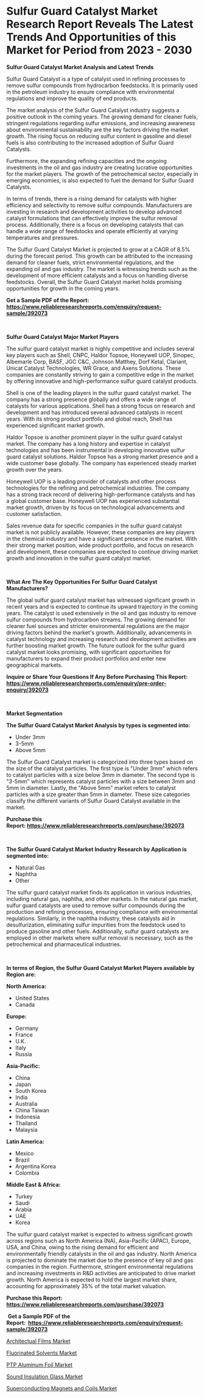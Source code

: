 <p><h1>Sulfur Guard Catalyst Market Research Report Reveals The Latest Trends And Opportunities of this Market for Period from 2023 - 2030</h1></p><p><strong>Sulfur Guard Catalyst Market Analysis and Latest Trends</strong></p>
<p><p>Sulfur Guard Catalyst is a type of catalyst used in refining processes to remove sulfur compounds from hydrocarbon feedstocks. It is primarily used in the petroleum industry to ensure compliance with environmental regulations and improve the quality of end products.</p><p>The market analysis of the Sulfur Guard Catalyst industry suggests a positive outlook in the coming years. The growing demand for cleaner fuels, stringent regulations regarding sulfur emissions, and increasing awareness about environmental sustainability are the key factors driving the market growth. The rising focus on reducing sulfur content in gasoline and diesel fuels is also contributing to the increased adoption of Sulfur Guard Catalysts.</p><p>Furthermore, the expanding refining capacities and the ongoing investments in the oil and gas industry are creating lucrative opportunities for the market players. The growth of the petrochemical sector, especially in emerging economies, is also expected to fuel the demand for Sulfur Guard Catalysts.</p><p>In terms of trends, there is a rising demand for catalysts with higher efficiency and selectivity to remove sulfur compounds. Manufacturers are investing in research and development activities to develop advanced catalyst formulations that can effectively improve the sulfur removal process. Additionally, there is a focus on developing catalysts that can handle a wide range of feedstocks and operate efficiently at varying temperatures and pressures.</p><p>The Sulfur Guard Catalyst Market is projected to grow at a CAGR of 8.5% during the forecast period. This growth can be attributed to the increasing demand for cleaner fuels, strict environmental regulations, and the expanding oil and gas industry. The market is witnessing trends such as the development of more efficient catalysts and a focus on handling diverse feedstocks. Overall, the Sulfur Guard Catalyst market holds promising opportunities for growth in the coming years.</p></p>
<p><strong>Get a Sample PDF of the Report:&nbsp; <a href="https://www.reliableresearchreports.com/enquiry/request-sample/392073">https://www.reliableresearchreports.com/enquiry/request-sample/392073</a></strong></p>
<p>&nbsp;</p>
<p><strong>Sulfur Guard Catalyst Major Market Players</strong></p>
<p><p>The sulfur guard catalyst market is highly competitive and includes several key players such as Shell, CNPC, Haldor Topsoe, Honeywell UOP, Sinopec, Albemarle Corp, BASF, JGC C&C, Johnson Matthey, Dorf Ketal, Clariant, Unicat Catalyst Technologies, WR Grace, and Axens Solutions. These companies are constantly striving to gain a competitive edge in the market by offering innovative and high-performance sulfur guard catalyst products.</p><p>Shell is one of the leading players in the sulfur guard catalyst market. The company has a strong presence globally and offers a wide range of catalysts for various applications. Shell has a strong focus on research and development and has introduced several advanced catalysts in recent years. With its strong product portfolio and global reach, Shell has experienced significant market growth.</p><p>Haldor Topsoe is another prominent player in the sulfur guard catalyst market. The company has a long history and expertise in catalyst technologies and has been instrumental in developing innovative sulfur guard catalyst solutions. Haldor Topsoe has a strong market presence and a wide customer base globally. The company has experienced steady market growth over the years.</p><p>Honeywell UOP is a leading provider of catalysts and other process technologies for the refining and petrochemical industries. The company has a strong track record of delivering high-performance catalysts and has a global customer base. Honeywell UOP has experienced substantial market growth, driven by its focus on technological advancements and customer satisfaction.</p><p>Sales revenue data for specific companies in the sulfur guard catalyst market is not publicly available. However, these companies are key players in the chemical industry and have a significant presence in the market. With their strong market position, wide product portfolio, and focus on research and development, these companies are expected to continue driving market growth and innovation in the sulfur guard catalyst market.</p></p>
<p>&nbsp;</p>
<p><strong>What Are The Key Opportunities For Sulfur Guard Catalyst Manufacturers?</strong></p>
<p><p>The global sulfur guard catalyst market has witnessed significant growth in recent years and is expected to continue its upward trajectory in the coming years. The catalyst is used extensively in the oil and gas industry to remove sulfur compounds from hydrocarbon streams. The growing demand for cleaner fuel sources and stricter environmental regulations are the major driving factors behind the market's growth. Additionally, advancements in catalyst technology and increasing research and development activities are further boosting market growth. The future outlook for the sulfur guard catalyst market looks promising, with significant opportunities for manufacturers to expand their product portfolios and enter new geographical markets.</p></p>
<p><strong>Inquire or Share Your Questions If Any Before Purchasing This Report: <a href="https://www.reliableresearchreports.com/enquiry/pre-order-enquiry/392073">https://www.reliableresearchreports.com/enquiry/pre-order-enquiry/392073</a></strong></p>
<p>&nbsp;</p>
<p><strong>Market Segmentation</strong></p>
<p><strong>The Sulfur Guard Catalyst Market Analysis by types is segmented into:</strong></p>
<p><ul><li>Under 3mm</li><li>3-5mm</li><li>Above 5mm</li></ul></p>
<p><p>The Sulfur Guard Catalyst market is categorized into three types based on the size of the catalyst particles. The first type is "Under 3mm" which refers to catalyst particles with a size below 3mm in diameter. The second type is "3-5mm" which represents catalyst particles with a size between 3mm and 5mm in diameter. Lastly, the "Above 5mm" market refers to catalyst particles with a size greater than 5mm in diameter. These size categories classify the different variants of Sulfur Guard Catalyst available in the market.</p></p>
<p><strong>Purchase this Report:&nbsp;<a href="https://www.reliableresearchreports.com/purchase/392073">https://www.reliableresearchreports.com/purchase/392073</a></strong></p>
<p>&nbsp;</p>
<p><strong>The Sulfur Guard Catalyst Market Industry Research by Application is segmented into:</strong></p>
<p><ul><li>Natural Gas</li><li>Naphtha</li><li>Other</li></ul></p>
<p><p>The sulfur guard catalyst market finds its application in various industries, including natural gas, naphtha, and other markets. In the natural gas market, sulfur guard catalysts are used to remove sulfur compounds during the production and refining processes, ensuring compliance with environmental regulations. Similarly, in the naphtha industry, these catalysts aid in desulfurization, eliminating sulfur impurities from the feedstock used to produce gasoline and other fuels. Additionally, sulfur guard catalysts are employed in other markets where sulfur removal is necessary, such as the petrochemical and pharmaceutical industries.</p></p>
<p>&nbsp;</p>
<p><strong>In terms of Region, the Sulfur Guard Catalyst Market Players available by Region are:</strong></p>
<p>
    <p> <strong> North America: </strong>
        <ul>
            <li>United States</li>
            <li>Canada</li>
        </ul>
        </p> 
    <p> <strong> Europe: </strong>
        <ul>
            <li>Germany</li>
            <li>France</li>
            <li>U.K.</li>
            <li>Italy</li>
            <li>Russia</li>
        </ul>
        </p> 
    <p> <strong> Asia-Pacific: </strong>
        <ul>
            <li>China</li>
            <li>Japan</li>
            <li>South Korea</li>
            <li>India</li>
            <li>Australia</li>
            <li>China Taiwan</li>
            <li>Indonesia</li>
            <li>Thailand</li>
            <li>Malaysia</li>
        </ul>
        </p> 
    <p> <strong> Latin America: </strong>
        <ul>
            <li>Mexico</li>
            <li>Brazil</li>
            <li>Argentina Korea</li>
            <li>Colombia</li>
        </ul>
        </p> 
    <p> <strong> Middle East & Africa: </strong>
        <ul>
            <li>Turkey</li>
            <li>Saudi</li>
            <li>Arabia</li>
            <li>UAE</li>
            <li>Korea</li>
        </ul>
    </p>
    </p>
<p><p>The sulfur guard catalyst market is expected to witness significant growth across regions such as North America (NA), Asia-Pacific (APAC), Europe, USA, and China, owing to the rising demand for efficient and environmentally friendly catalysts in the oil and gas industry. North America is projected to dominate the market due to the presence of key oil and gas companies in the region. Furthermore, stringent environmental regulations and increasing investments in R&D activities are anticipated to drive market growth. North America is expected to hold the largest market share, accounting for approximately 35% of the total market valuation.</p></p>
<p><strong>Purchase this Report: <a href="https://www.reliableresearchreports.com/purchase/392073">https://www.reliableresearchreports.com/purchase/392073</a></strong></p>
<p>&nbsp;<strong>Get a Sample PDF of the Report:&nbsp;&nbsp;<a href="https://www.reliableresearchreports.com/enquiry/request-sample/392073">https://www.reliableresearchreports.com/enquiry/request-sample/392073</a></strong></p>
<p><strong></strong></p>
<p><p><a href="https://github.com/merzlyukov93/Market-Research-Report-List-1/blob/main/architectual-films-market.md">Architectual Films Market</a></p><p><a href="https://medium.com/@rameshramurp23/fluorinated-solvents-market-size-cagr-trends-2024-2030-b26ae2b347a3">Fluorinated Solvents Market</a></p><p><a href="https://medium.com/@devidwarnerrp23/ptp-aluminum-foil-market-competitive-analysis-market-trends-and-forecast-to-2030-04518bb6480a">PTP Aluminum Foil Market</a></p><p><a href="https://medium.com/@adityalohrp23/sound-insulation-glass-market-exploring-market-share-market-trends-and-future-growth-2261ef1bb680">Sound Insulation Glass Market</a></p><p><a href="https://github.com/melchekhinf/Market-Research-Report-List-1/blob/main/superconducting-magnets-and-coils-market.md">Superconducting Magnets and Coils Market</a></p></p>